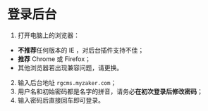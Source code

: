 # 登录后台

1. 打开电脑上的浏览器：
  * **不推荐**任何版本的 IE ，对后台插件支持不佳；
  * **推荐** Chrome 或 Firefox；
  * 其他浏览器若出现兼容问题，请更换。
2. 输入后台地址 ```rgcms.myzaker.com```；
3. 用户名和初始密码都是名字的拼音，请务必**在初次登录后修改密码**；
4. 输入密码后直接回车即可登录。
